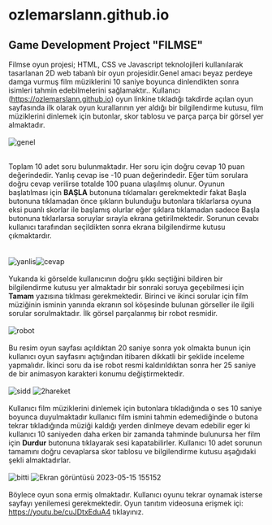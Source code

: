 # ozlemarslann.github.io
## Game Development Project "FILMSE" <br>
  Filmse oyun projesi; HTML, CSS ve Javascript teknolojileri kullanılarak tasarlanan 2D web tabanlı bir oyun projesidir.Genel amacı beyaz perdeye damga vurmuş film müziklerini 10 saniye boyunca dinlendikten sonra 
  isimleri tahmin edebilmelerini sağlamaktır.. Kullanıcı (https://ozlemarslann.github.io) oyun linkine tıkladığı
  takdirde açılan oyun sayfasında ilk olarak oyun kurallarının yer aldığı bir bilgilendirme kutusu, film müziklerini dinlemek için butonlar, skor tablosu ve parça parça bir görsel yer almaktadır.<br/> <br/>
  ![genel](https://github.com/ozlemarslann/ozlemarslann.github.io/assets/110686757/fa43363f-b912-490d-b7ee-1acabc2e6267)

  <br/>Toplam 10 adet soru bulunmaktadır. Her soru için doğru cevap 10 puan değerindedir. Yanlış cevap ise -10 puan değerindedir. Eğer tüm sorulara doğru cevap verilirse totalde 100 puana ulaşılmış olunur. 
  Oyunun başlatılması için **BAŞLA** butonuna tıklamaları gerekmektedir fakat Başla butonuna tıklamadan önce şıkların bulunduğu butonlara tıklarlarsa oyuna eksi puanlı skorlar ile başlamış olurlar eğer şıklara tıklamadan sadece Başla butonuna tıklarlarsa soruylar sırayla ekrana getirilmektedir. Sorunun cevabı kullanıcı tarafından seçildikten  sonra ekrana bilgilendirme kutusu çıkmaktardır. <br/> <br/> 
  <br/> ![yanlis](https://github.com/ozlemarslann/ozlemarslann.github.io/assets/110686757/9adea949-b1cf-4d34-b1fb-a534bb600e8a)![cevap](https://github.com/ozlemarslann/ozlemarslann.github.io/assets/110686757/6a4baa1b-2905-4d4e-8110-299532655b21) <br/><br/> 
  Yukarıda ki görselde kullanıcının doğru şıkkı seçtiğini bildiren bir bilgilendirme kutusu yer almaktadır bir sonraki soruya geçebilmesi için **Tamam** yazısına tıklması gerekmektedir.
  Birinci ve ikinci sorular için  film müziğinin isminin yanında ekranın sol köşesinde bulunan görseller ile ilgili sorular sorulmaktadır. İlk görsel parçalanmış bir robot resmidir. <br/> <br/> 
  ![robot](https://github.com/ozlemarslann/ozlemarslann.github.io/assets/110686757/930b9452-c989-48c7-8c6a-e2997e9415d2)
  <br/><br/> 
  Bu resim oyun sayfası açıldıktan 20 saniye sonra yok olmakta bunun için kullanıcı oyun sayfasını açtığından itibaren dikkatli bir şeklide inceleme yapmalıdır.
  İkinci soru da ise robot resmi kaldırıldıktan sonra her 25 saniye de bir animasyon karakteri konumu değiştirmektedir. 
  <br/> <br/> ![sidd](https://github.com/ozlemarslann/ozlemarslann.github.io/assets/110686757/195b5d6b-7189-4ba7-8e0f-e4f6ca3d3dca) ![2hareket](https://github.com/ozlemarslann/ozlemarslann.github.io/assets/110686757/b3536873-4969-451d-bc50-984fdd221151)
<br/> <br/>Kullanıcı film müziklerini dinlemek için butonlara tıkladığında o ses 10 saniye boyunca duyulmaktadır kullanıcı film ismini tahmin edemediğinde o butona tekrar tıkladığında müziği kaldığı yerden dinlmeye devam edebilir eger ki kullanıcı 10 saniyeden daha erken bir zamanda tahminde bulunursa her film için **Durdur** butonuna tıklayarak sesi kapatabilirler.
Kullanıcı 10 adet sorunun tamamını doğru cevaplarsa skor tablosu ve bilgilendirme kutusu aşağıdaki şekli almaktadırlar.<br/> <br/> 
![bitti](https://github.com/ozlemarslann/ozlemarslann.github.io/assets/110686757/566aa32f-26ff-4ced-8d0a-6b8eb2d3673f) 
![Ekran görüntüsü 2023-05-15 155152](https://github.com/ozlemarslann/ozlemarslann.github.io/assets/110686757/e8a464c5-0b48-42a9-a7ed-648e18bede1f) <br/><br/> 
Böylece oyun sona ermiş olmaktadır. Kullanıcı oyunu tekrar oynamak isterse sayfayı yenilemesi gerekmektedir.
Oyun tanıtım videosuna erişmek içi:  https://youtu.be/cuJDtxEduA4 tıklayınız.
